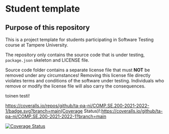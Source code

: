 # Student template

## Purpose of this repository

This is a project template for students participating in Software Testing course
at Tampere University.

The repository only contains the source code that is under testing, `package.json` skeleton
and LICENSE file.

Source code folder contains a separate license file that must **NOT** be removed under any circumstances!
Removing this license file directly violates terms and conditions of the software under testing.
Individuals who remove or modify the license file will also carry the consequences.

toinen testi!

https://coveralls.io/repos/github/ta-pa-ni/COMP.SE.200-2021-2022-1/badge.svg?branch=main(Coverage Status)!:https://coveralls.io/github/ta-pa-ni/COMP.SE.200-2021-2022-1?branch=main


<a href='https://coveralls.io/github/ta-pa-ni/COMP.SE.200-2021-2022-1?branch=main'><img src='https://coveralls.io/repos/github/ta-pa-ni/COMP.SE.200-2021-2022-1/badge.svg?branch=main' alt='Coverage Status' /></a>
